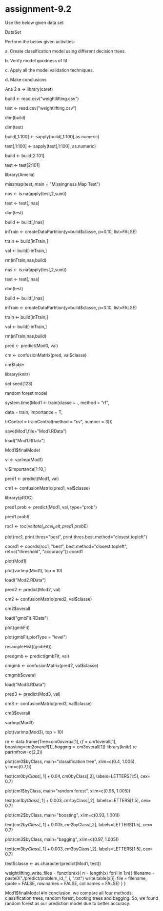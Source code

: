 # assignment-9.2

Use the below given data set

DataSet

Perform the below given activities:

a. Create classification model using different decision trees.

b. Verify model goodness of fit.

c. Apply all the model validation techniques.

d. Make conclusions

Ans 2 a -> library(caret)

build <- read.csv("weightlifting.csv")

test <- read.csv("weightlifting.csv")

dim(build)

dim(test)

build[,1:100] <- sapply(build[,1:100],as.numeric)

test[,1:100] <- sapply(test[,1:100], as.numeric)

build <- build[2:101]

test <- test[2:101]

library(Amelia)

missmap(test, main = "Missingness Map Test")

nas <- is.na(apply(test,2,sum))


test <- test[,!nas]

dim(test)


build <- build[,!nas]

inTrain <- createDataPartition(y=build$classe, p=0.10, list=FALSE)

train <- build[inTrain,]

val <- build[-inTrain,]

rm(inTrain,nas,build)

nas <- is.na(apply(test,2,sum))

test <- test[,!nas]

dim(test)

build <- build[,!nas]

inTrain <- createDataPartition(y=build$classe, p=0.10, list=FALSE)

train <- build[inTrain,]

val <- build[-inTrain,]

rm(inTrain,nas,build)

pred <- predict(Mod0, val)

cm <- confusionMatrix(pred, val$classe)

cm$table

library(knitr)

set.seed(123)


random forest model

system.time(Mod1 <- train(classe ~ ., method = "rf",

data = train, importance = T,

trControl = trainControl(method = "cv", number = 3)))

save(Mod1,file="Mod1.RData")

load("Mod1.RData")

Mod1$finalModel

vi <- varImp(Mod1)

vi$importance[1:10,]

pred1 <- predict(Mod1, val)

cm1 <- confusionMatrix(pred1, val$classe)

library(pROC)

pred1.prob <- predict(Mod1, val, type="prob")

pred1.prob$

roc1 <- roc(val$total_accel_belt, pred1.prob$E)

plot(roc1, print.thres="best", print.thres.best.method="closest.topleft")

coord1 <- coords(roc1, "best", best.method="closest.topleft",
ret=c("threshold", "accuracy"))
coord1

plot(Mod1)

plot(varImp(Mod1), top = 10)

load("Mod2.RData")

pred2 <- predict(Mod2, val)

cm2 <- confusionMatrix(pred2, val$classe)

cm2$overall

load("gmbFit.RData")

plot(gmbFit)

plot(gmbFit,plotType = "level")

resampleHist((gmbFit))

predgmb <- predict(gmbFit, val)

cmgmb <- confusionMatrix(pred2, val$classe)

cmgmb$overall

load("Mod3.RData")

pred3 <- predict(Mod3, val)

cm3 <- confusionMatrix(pred3, val$classe)

cm3$overall

varImp(Mod3)

plot(varImp(Mod3), top = 10)

re <- data.frame(Tree=cm0$overall[1], rf=cm1$overall[1], boosting=cm2$overall[1], bagging=cm3$overall[1]) library(knitr) re
par(mfrow=c(2,2))

plot(cm0$byClass, main="classification tree", xlim=c(0.4, 1.005), ylim=c(0.7,1))

text(cm0$byClass[,1]+0.04, cm0$byClass[,2], labels=LETTERS[1:5], cex= 0.7)

plot(cm1$byClass, main="random forest", xlim=c(0.96, 1.005))

text(cm1$byClass[,1]+0.003, cm1$byClass[,2], labels=LETTERS[1:5], cex= 0.7)

plot(cm2$byClass, main="boosting", xlim=c(0.93, 1.001))

text(cm2$byClass[,1]+0.005, cm2$byClass[,2], labels=LETTERS[1:5], cex= 0.7)

plot(cm3$byClass, main="bagging", xlim=c(0.97, 1.005))

text(cm3$byClass[,1]+0.003, cm3$byClass[,2], labels=LETTERS[1:5], cex= 0.7)

test$classe <- as.character(predict(Mod1, test))

weightlifting_write_files = function(x){
n = length(x) for(i in 1:n){ filename = paste0("./predict/problem_id_", i, ".txt") write.table(x[i], file = filename, quote = FALSE, row.names = FALSE, col.names = FALSE) } }

Mod1$finalModel
#In conclusion, we compare all four methods: classification trees, random forest, booting trees and bagging. So, we found random forest as our prediction model due to better accuracy.
